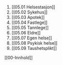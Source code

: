 1. [[05.01 Helsestasjon]]
2. [[05.02 Sykehus]]
3. [[05.03 Apotek]]
4. [[05.04 Fastlege]]
5. [[05.05 Tannlege]]
6. [[05.06 Eldre]]
7. [[05.07 Egen helse]]
8. [[05.08 Psykisk helse]]
9. [[05.09 Taushetsplikt]]

[[00-Innhold]]